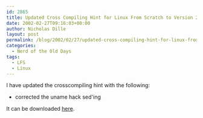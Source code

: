 ```yaml
---
id: 2865
title: Updated Cross Compiling Hint for Linux From Scratch to Version 2.0.2
date: 2002-02-27T09:16:03+00:00
author: Nicholas Dille
layout: post
permalink: /blog/2002/02/27/updated-cross-compiling-hint-for-linux-from-scratch-to-version-2-0-2/
categories:
  - Nerd of the Old Days
tags:
  - LFS
  - Linux
---
```

I have updated the crosscompiling hint with the following:

  * corrected the uname hack sed'ing

It can be downloaded [here](/assets/2002/02/2002-02-27-crosscompiling-x86-2.0.2.txt).



